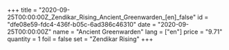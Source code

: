 +++
title = "2020-09-25T00:00:00Z_Zendikar_Rising_Ancient_Greenwarden_[en]_false"
id = "dfe08e59-fdc4-436f-b05c-6ad386c46310"
date = "2020-09-25T00:00:00Z"
name = "Ancient Greenwarden"
lang = ["en"]
price = "9.71"
quantity = 1
foil = false
set = "Zendikar Rising"
+++

